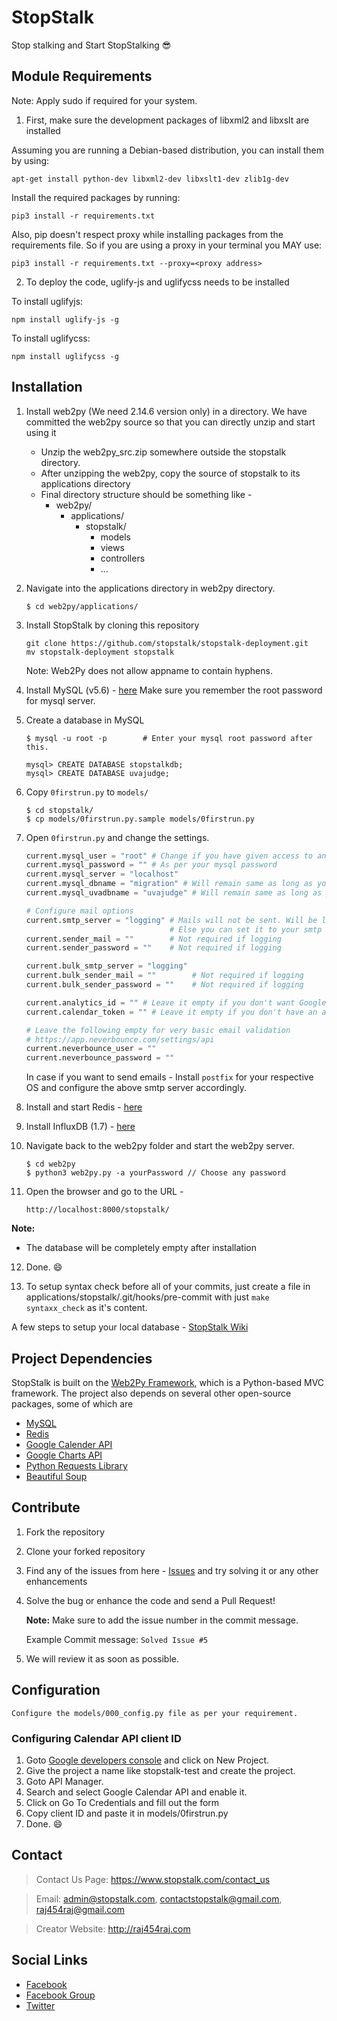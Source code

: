 # StopStalk

Stop stalking and Start StopStalking :sunglasses:

## Module Requirements

Note: Apply sudo if required for your system.

1. First, make sure the development packages of libxml2 and libxslt are installed

Assuming you are running a Debian-based distribution, you can install them by using:

```
apt-get install python-dev libxml2-dev libxslt1-dev zlib1g-dev
```

Install the required packages by running:

```
pip3 install -r requirements.txt
```

Also, pip doesn't respect proxy while installing packages from the requirements file. So if you are using a proxy in your terminal you MAY use:

```
pip3 install -r requirements.txt --proxy=<proxy address>
```

2. To deploy the code, uglify-js and uglifycss needs to be installed

To install uglifyjs:

```
npm install uglify-js -g
```

To install uglifycss:

```
npm install uglifycss -g
```

## Installation

1. Install web2py (We need 2.14.6 version only) in a directory. We have committed the web2py source so that you can directly unzip and start using it

   - Unzip the web2py_src.zip somewhere outside the stopstalk directory.
   - After unzipping the web2py, copy the source of stopstalk to its applications directory
   - Final directory structure should be something like -
     - web2py/
       - applications/
         - stopstalk/
           - models
           - views
           - controllers
           - ...

2. Navigate into the applications directory in web2py directory.

   ```
   $ cd web2py/applications/
   ```

3. Install StopStalk by cloning this repository

   ```
   git clone https://github.com/stopstalk/stopstalk-deployment.git
   mv stopstalk-deployment stopstalk
   ```

   Note: Web2Py does not allow appname to contain hyphens.

4. Install MySQL (v5.6) - [here](http://dev.mysql.com/downloads/)
   Make sure you remember the root password for mysql server.

5. Create a database in MySQL

   ```
   $ mysql -u root -p        # Enter your mysql root password after this.

   mysql> CREATE DATABASE stopstalkdb;
   mysql> CREATE DATABASE uvajudge;
   ```

6. Copy `0firstrun.py` to `models/`

   ```
   $ cd stopstalk/
   $ cp models/0firstrun.py.sample models/0firstrun.py
   ```

7. Open `0firstrun.py` and change the settings.

   ```python
   current.mysql_user = "root" # Change if you have given access to any other user in mysql
   current.mysql_password = "" # As per your mysql password
   current.mysql_server = "localhost"
   current.mysql_dbname = "migration" # Will remain same as long as you followed 5.
   current.mysql_uvadbname = "uvajudge" # Will remain same as long as you followed 5.

   # Configure mail options
   current.smtp_server = "logging" # Mails will not be sent. Will be logged where the web2py server is running
                                   # Else you can set it to your smtp server.
   current.sender_mail = ""        # Not required if logging
   current.sender_password = ""    # Not required if logging

   current.bulk_smtp_server = "logging"
   current.bulk_sender_mail = ""        # Not required if logging
   current.bulk_sender_password = ""    # Not required if logging

   current.analytics_id = "" # Leave it empty if you don't want Google Analytics on Localhost
   current.calendar_token = "" # Leave it empty if you don't have an access token ID for Google Calendar API

   # Leave the following empty for very basic email validation
   # https://app.neverbounce.com/settings/api
   current.neverbounce_user = ""
   current.neverbounce_password = ""
   ```

   In case if you want to send emails - Install `postfix` for your respective OS and configure the above smtp server accordingly.

8. Install and start Redis - [here](https://www.digitalocean.com/community/tutorials/how-to-install-and-secure-redis-on-ubuntu-18-04)

9. Install InfluxDB (1.7) - [here](https://docs.influxdata.com/influxdb/v1.7/introduction/installation/)

10. Navigate back to the web2py folder and start the web2py server.

    ```
    $ cd web2py
    $ python3 web2py.py -a yourPassword // Choose any password
    ```

11. Open the browser and go to the URL -

    `http://localhost:8000/stopstalk/`

**Note:**

- The database will be completely empty after installation

12. Done. :smile:

13. To setup syntax check before all of your commits, just create a file in applications/stopstalk/.git/hooks/pre-commit with just `make syntaxx_check` as it's content.

A few steps to setup your local database - [StopStalk Wiki](https://github.com/stopstalk/stopstalk-deployment/wiki/Setup-basic-database-tables-locally)

## Project Dependencies

StopStalk is built on the [Web2Py Framework](http://www.web2py.com), which is a Python-based MVC framework.
The project also depends on several other open-source packages, some of which are

- [MySQL](http://www.mysql.com)
- [Redis](https://www.digitalocean.com/community/tutorials/how-to-install-and-configure-redis-on-ubuntu-16-04)
- [Google Calender API](https://developers.google.com/google-apps/calendar/)
- [Google Charts API](https://developers.google.com/chart/)
- [Python Requests Library](http://docs.python-requests.org/en/master/)
- [Beautiful Soup](https://www.crummy.com/software/BeautifulSoup/)

## Contribute

1. Fork the repository
2. Clone your forked repository
3. Find any of the issues from here - [Issues](https://github.com/stopstalk/stopstalk-deployment/issues) and try solving it
   or any other enhancements
4. Solve the bug or enhance the code and send a Pull Request!

   **Note:** Make sure to add the issue number in the commit message.

   Example Commit message: `Solved Issue #5`

5. We will review it as soon as possible.

## Configuration

    Configure the models/000_config.py file as per your requirement.

### Configuring Calendar API client ID

1. Goto [Google developers console](https://console.developers.google.com/) and click on New Project.
2. Give the project a name like stopstalk-test and create the project.
3. Goto API Manager.
4. Search and select Google Calendar API and enable it.
5. Click on Go To Credentials and fill out the form
6. Copy client ID and paste it in models/0firstrun.py
7. Done. :smile:

## Contact

> Contact Us Page: https://www.stopstalk.com/contact_us

> Email: admin@stopstalk.com, contactstopstalk@gmail.com, raj454raj@gmail.com

> Creator Website: http://raj454raj.com

## Social Links

- [Facebook](https://www.facebook.com/stopstalkcommunity/)
- [Facebook Group](https://www.facebook.com/groups/stopstalk/)
- [Twitter](https://twitter.com/stop_stalk)
